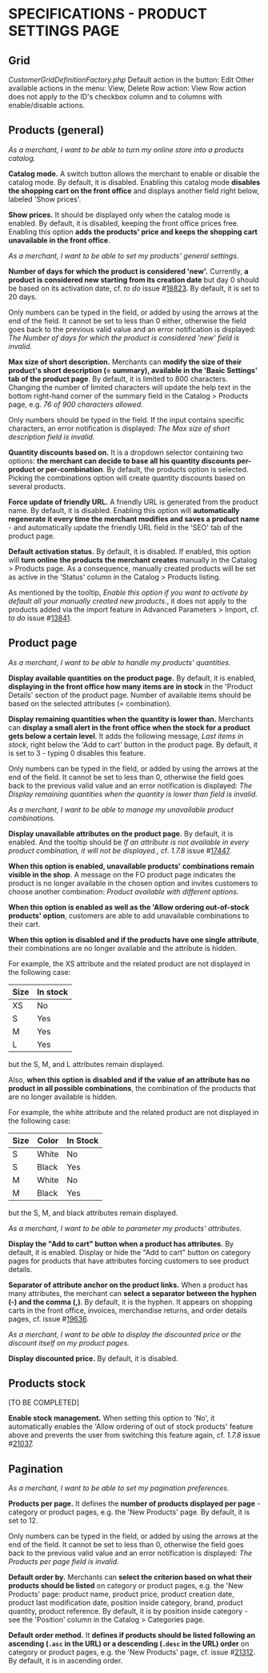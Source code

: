 # **SPECIFICATIONS - PRODUCT SETTINGS PAGE**


## Grid

_CustomerGridDefinitionFactory.php_ Default action in the button: Edit Other available actions in the menu: View, Delete Row action: View
Row action does not apply to the ID's checkbox column and to columns with enable/disable actions.


## Products (general)

_As a merchant, I want to be able to turn my online store into a products catalog._

**Catalog mode.** A switch button allows the merchant to enable or disable the catalog mode. By default, it is disabled. Enabling this catalog mode **disables the shopping cart on the front office** and displays another field right below, labeled 'Show prices'. 

**Show prices.** It should be displayed only when the catalog mode is enabled. By default, it is disabled, keeping the front office prices free. Enabling this option **adds the products' price and keeps the shopping cart unavailable in the front office**.


_As a merchant, I want to be able to set my products' general settings._

**Number of days for which the product is considered 'new'.** Currently, **a product is considered new starting from its creation date** but day 0 should be based on its activation date, cf. _to do_ issue #[18823](https://github.com/PrestaShop/PrestaShop/issues/18823). By default, it is set to 20 days.

Only numbers can be typed in the field, or added by using the arrows at the end of the field. It cannot be set to less than 0 either, otherwise the field goes back to the previous valid value and an error notification is displayed: _The Number of days for which the product is considered 'new' field is invalid._

**Max size of short description.** Merchants can **modify the size of their product's short description (= summary), available in the 'Basic Settings' tab of the product page**. By default, it is limited to 800 characters. Changing the number of limited characters will update the help text in the bottom right-hand corner of the summary field in the Catalog > Products page, e.g. _76 of 900 characters allowed_.

Only numbers should be typed in the field. If the input contains specific characters, an error notification is displayed: _The Max size of short description field is invalid_.

**Quantity discounts based on.** It is a dropdown selector containing two options: **the merchant can decide to base all his quantity discounts per-product or per-combination**. By default, the products option is selected. Picking the combinations option will create quantity discounts based on several products.

**Force update of friendly URL.** A friendly URL is generated from the product name. By default, it is disabled. Enabling this option will **automatically regenerate it every time the merchant modifies and saves a product name** - and automatically update the friendly URL field in the 'SEO' tab of the product page.

**Default activation status.** By default, it is disabled. If enabled, this option will **turn online the products the merchant creates** manually in the Catalog > Products page. As a consequence, manually created products will be set as active in the 'Status' column in the Catalog > Products listing.

As mentioned by the tooltip, _Enable this option if you want to activate by default all your manually created new products._, it does not apply to the products added via the import feature in Advanced Parameters > Import, cf. _to do_ issue #[13841](https://github.com/PrestaShop/PrestaShop/issues/13841).


## Product page

_As a merchant, I want to be able to handle my products' quantities._

**Display available quantities on the product page.** By default, it is enabled, **displaying in the front office how many items are in stock** in the 'Product Details' section of the product page. Number of available items should be based on the selected attributes (= combination).

**Display remaining quantities when the quantity is lower than.** Merchants can **display a small alert in the front office when the stock for a product gets below a certain level**. It adds the following message, _Last items in stock_, right below the 'Add to cart' button in the product page. By default, it is set to 3 - typing 0 disables this feature.

Only numbers can be typed in the field, or added by using the arrows at the end of the field. It cannot be set to less than 0, otherwise the field goes back to the previous valid value and an error notification is displayed: _The Display remaining quantities when the quantity is lower than field is invalid._


_As a merchant, I want to be able to manage my unavailable product combinations._

**Display unavailable attributes on the product page.** By default, it is enabled. And the tooltip should be _If an attribute is not available in every product combination, it will not be displayed._, cf. _1.7.8_ issue #[17447](https://github.com/PrestaShop/PrestaShop/issues/17447).

**When this option is enabled, unavailable products' combinations remain visible in the shop**. A message on the FO product page indicates the product is no longer available in the chosen option and invites customers to choose another combination: _Product available with different options_. 

**When this option is enabled as well as the 'Allow ordering out-of-stock products' option**, customers are able to add unavailable combinations to their cart.
 
**When this option is disabled and if the products have one single attribute**, their combinations are no longer available and the attribute is hidden.
 
For example, the XS attribute and the related product are not displayed in the following case:

| Size  |  In stock |
|---|---|
| XS  | No  |
| S  | Yes  |
| M  | Yes  |
| L  | Yes  |

but the S, M, and L attributes remain displayed.
 
Also, **when this option is disabled and if the value of an attribute has no product in all possible combinations**, the combination of the products that are no longer available is hidden.
 
For example, the white attribute and the related product are not displayed in the following case:

| Size  | Color | In Stock |
|---|---|---|
| S  | White  | No |
| S | Black | Yes  |
| M | White | No |
| M | Black | Yes |

but the S, M, and black attributes remain displayed.


_As a merchant, I want to be able to parameter my products' attributes._

**Display the "Add to cart" button when a product has attributes.** By default, it is enabled. Display or hide the "Add to cart" button on category pages for products that have attributes forcing customers to see product details.

**Separator of attribute anchor on the product links.** When a product has many attributes, the merchant can **select a separator between the hyphen (-) and the comma (,)**. By default, it is the hyphen. It appears on shopping carts in the front office, invoices, merchandise returns, and order details pages, cf. issue #[19636](https://github.com/PrestaShop/PrestaShop/issues/19636).


_As a merchant, I want to be able to display the discounted price or the discount itself on my product pages._

**Display discounted price.** By default, it is disabled.


## Products stock

[TO BE COMPLETED]

**Enable stock management.** When setting this option to 'No', it automatically enables the 'Allow ordering of out of stock products' feature above and prevents the user from switching this feature again, cf. _1.7.8_ issue #[21037](https://github.com/PrestaShop/PrestaShop/issues/21037).




## Pagination

_As a merchant, I want to be able to set my pagination preferences._

**Products per page.** It defines the **number of products displayed per page** - category or product pages, e.g. the 'New Products' page. By default, it is set to 12.

Only numbers can be typed in the field, or added by using the arrows at the end of the field. It cannot be set to less than 0, otherwise the field goes back to the previous valid value and an error notification is displayed: _The Products per page field is invalid._

**Default order by.** Merchants can **select the criterion based on what their products should be listed** on category or product pages, e.g. the 'New Products' page: product name, product price, product creation date, product last modification date, position inside category, brand, product quantity, product reference. By default, it is by position inside category - see the 'Position' column in the Catalog > Categories page.

**Default order method.** It **defines if products should be listed following an ascending (`.asc` in the URL) or a descending (`.desc` in the URL) order** on category or product pages, e.g. the 'New Products' page, cf. issue #[21312](https://github.com/PrestaShop/PrestaShop/issues/21312). By default, it is in ascending order.

